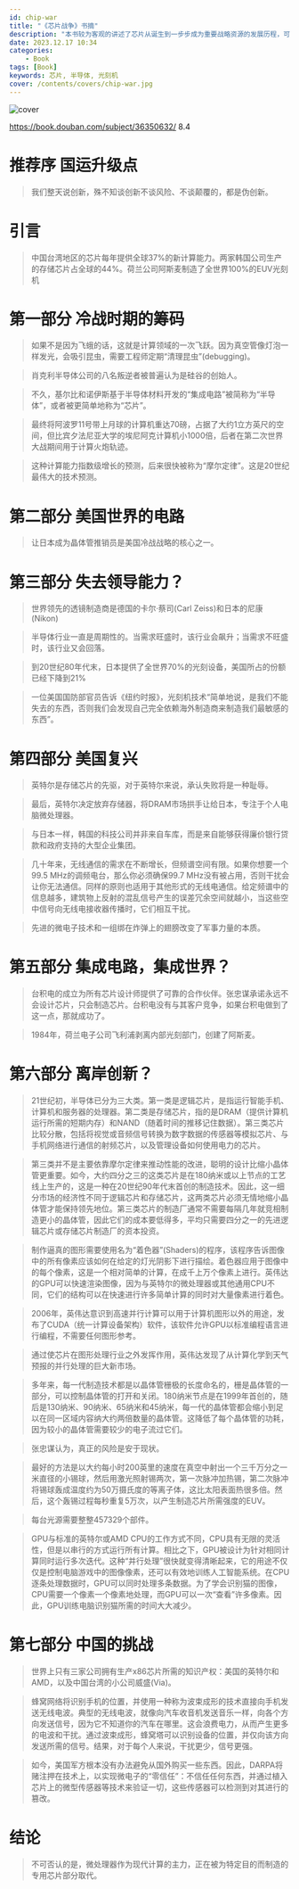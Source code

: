 ```yaml
---
id: chip-war
title: "《芯片战争》书摘"
description: "本书较为客观的讲述了芯片从诞生到一步步成为重要战略资源的发展历程，可以让我们快速了解芯片行业，以及制造高端芯片所需的技术难度"
date: 2023.12.17 10:34
categories:
    - Book
tags: [Book]
keywords: 芯片, 半导体, 光刻机
cover: /contents/covers/chip-war.jpg
---
```


![cover](/contents/covers/chip-war.jpg)

https://book.douban.com/subject/36350632/ 8.4

# 推荐序 国运升级点

> 我们整天说创新，殊不知谈创新不谈风险、不谈颠覆的，都是伪创新。

# 引言

> 中国台湾地区的芯片每年提供全球37%的新计算能力。两家韩国公司生产的存储芯片占全球的44%。荷兰公司阿斯麦制造了全世界100%的EUV光刻机

# 第一部分 冷战时期的筹码

> 如果不是因为飞蛾的话，这就是计算领域的一次飞跃。因为真空管像灯泡一样发光，会吸引昆虫，需要工程师定期“清理昆虫”(debugging)。

> 肖克利半导体公司的八名叛逆者被普遍认为是硅谷的创始人。

> 不久，基尔比和诺伊斯基于半导体材料开发的“集成电路”被简称为“半导体”，或者被更简单地称为“芯片”。

> 最终将阿波罗11号带上月球的计算机重达70磅，占据了大约1立方英尺的空间，但比宾夕法尼亚大学的埃尼阿克计算机小1000倍，后者在第二次世界大战期间用于计算火炮轨迹。

> 这种计算能力指数级增长的预测，后来很快被称为“摩尔定律”。这是20世纪最伟大的技术预测。

# 第二部分 美国世界的电路

> 让日本成为晶体管推销员是美国冷战战略的核心之一。

# 第三部分 失去领导能力？

> 世界领先的透镜制造商是德国的卡尔·蔡司(Carl Zeiss)和日本的尼康(Nikon)

> 半导体行业一直是周期性的。当需求旺盛时，该行业会飙升；当需求不旺盛时，该行业又会回落。

> 到20世纪80年代末，日本提供了全世界70%的光刻设备，美国所占的份额已经下降到21%

> 一位美国国防部官员告诉《纽约时报》，光刻机技术“简单地说，是我们不能失去的东西，否则我们会发现自己完全依赖海外制造商来制造我们最敏感的东西”。

# 第四部分 美国复兴

> 英特尔是存储芯片的先驱，对于英特尔来说，承认失败将是一种耻辱。

> 最后，英特尔决定放弃存储器，将DRAM市场拱手让给日本，专注于个人电脑微处理器。

> 与日本一样，韩国的科技公司并非来自车库，而是来自能够获得廉价银行贷款和政府支持的大型企业集团。

> 几十年来，无线通信的需求在不断增长，但频谱空间有限。如果你想要一个99.5 MHz的调频电台，那么你必须确保99.7 MHz没有被占用，否则干扰会让你无法通信。同样的原则也适用于其他形式的无线电通信。给定频谱中的信息越多，建筑物上反射的混乱信号产生的误差冗余空间就越小，当这些空中信号向无线电接收器传播时，它们相互干扰。

> 先进的微电子技术和一组绑在炸弹上的翅膀改变了军事力量的本质。

# 第五部分 集成电路，集成世界？

> 台积电的成立为所有芯片设计师提供了可靠的合作伙伴。张忠谋承诺永远不会设计芯片，只会制造芯片。台积电没有与其客户竞争，如果台积电做到了这一点，那就成功了。

> 1984年，荷兰电子公司飞利浦剥离内部光刻部门，创建了阿斯麦。

# 第六部分 离岸创新？

> 21世纪初，半导体已分为三大类。第一类是逻辑芯片，是指运行智能手机、计算机和服务器的处理器。第二类是存储芯片，指的是DRAM（提供计算机运行所需的短期内存）和NAND（随着时间的推移记住数据）。第三类芯片比较分散，包括将视觉或音频信号转换为数字数据的传感器等模拟芯片、与手机网络进行通信的射频芯片，以及管理设备如何使用电力的芯片。

> 第三类并不是主要依靠摩尔定律来推动性能的改进，聪明的设计比缩小晶体管更重要。如今，大约四分之三的这类芯片是在180纳米或以上节点的工艺线上生产的，这是一种在20世纪90年代末首创的制造技术。因此，这一细分市场的经济性不同于逻辑芯片和存储芯片，这两类芯片必须无情地缩小晶体管才能保持领先地位。第三类芯片的制造厂通常不需要每隔几年就竞相制造更小的晶体管，因此它们的成本要低得多，平均只需要四分之一的先进逻辑芯片或存储芯片制造厂的资本投资。

> 制作逼真的图形需要使用名为“着色器”(Shaders)的程序，该程序告诉图像中的所有像素应该如何在给定的灯光阴影下进行描绘。着色器应用于图像中的每个像素，这是一个相对简单的计算，在成千上万个像素上进行。英伟达的GPU可以快速渲染图像，因为与英特尔的微处理器或其他通用CPU不同，它们的结构可以在快速进行许多简单计算的同时对大量像素进行着色。

> 2006年，英伟达意识到高速并行计算可以用于计算机图形以外的用途，发布了CUDA（统一计算设备架构）软件，该软件允许GPU以标准编程语言进行编程，不需要任何图形参考。

> 通过使芯片在图形处理行业之外发挥作用，英伟达发现了从计算化学到天气预报的并行处理的巨大新市场。

> 多年来，每一代制造技术都是以晶体管栅极的长度命名的，栅是晶体管的一部分，可以控制晶体管的打开和关闭。180纳米节点是在1999年首创的，随后是130纳米、90纳米、65纳米和45纳米，每一代的晶体管都会缩小到足以在同一区域内容纳大约两倍数量的晶体管。这降低了每个晶体管的功耗，因为较小的晶体管需要较少的电子流过它们。

> 张忠谋认为，真正的风险是安于现状。

> 最好的方法是以大约每小时200英里的速度在真空中射出一个三千万分之一米直径的小锡球，然后用激光照射锡两次，第一次脉冲加热锡，第二次脉冲将锡球轰成温度约为50万摄氏度的等离子体，这比太阳表面热很多倍。然后，这个轰锡过程每秒重复5万次，以产生制造芯片所需强度的EUV。

> 每台光源需要整整457329个部件。

> GPU与标准的英特尔或AMD CPU的工作方式不同，CPU具有无限的灵活性，但是以串行的方式运行所有计算。相比之下，GPU被设计为针对相同计算同时运行多次迭代。这种“并行处理”很快就变得清晰起来，它的用途不仅仅是控制电脑游戏中的图像像素，还可以有效地训练人工智能系统。在CPU逐条处理数据时，GPU可以同时处理多条数据。为了学会识别猫的图像，CPU需要一个像素一个像素地处理，而GPU可以一次“查看”许多像素。因此，GPU训练电脑识别猫所需的时间大大减少。

# 第七部分 中国的挑战

> 世界上只有三家公司拥有生产x86芯片所需的知识产权：美国的英特尔和AMD，以及中国台湾的小公司威盛(Via)。

> 蜂窝网络将识别手机的位置，并使用一种称为波束成形的技术直接向手机发送无线电波。典型的无线电波，就像向汽车收音机发送音乐一样，向各个方向发送信号，因为它不知道你的汽车在哪里。这会浪费电力，从而产生更多的电波和干扰。通过波束成形，蜂窝塔可以识别设备的位置，并仅向该方向发送所需的信号。结果，对于每个人来说，干扰更少，信号更强。

> 如今，美国军方根本没有办法避免从国外购买一些东西。因此，DARPA将赌注押在技术上，以实现微电子的“零信任”：不信任任何东西，并通过植入芯片上的微型传感器等技术来验证一切，这些传感器可以检测到对其进行的篡改。

# 结论

> 不可否认的是，微处理器作为现代计算的主力，正在被为特定目的而制造的专用芯片部分取代。